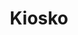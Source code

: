 ---
title: "Kiosko"
url: /villa-de-alvarez/kiosko-avenida-ninos-heroes-de-chapultepec/
shop: Allgemein
---
